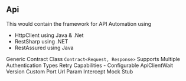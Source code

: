 ## Api
This would contain the framework for API Automation using
- HttpClient using Java & .Net
- RestSharp using .NET
- RestAssured using Java

Generic Contract Class
`Contract<Request, Response>`
Supports
Multiple Authentication Types
Retry Capabilities - Configurable
ApiClientWait
Version 
Custom Port 
Url Param 
Intercept
Mock
Stub
